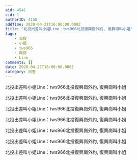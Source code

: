 ```yaml
---
aid: 4541
cid: 1
authorID: 4158
addTime: 2020-04-21T16:00:00.000Z
title: '北投出差叫小姐Line：tws966北投復興崗外約, 復興崗叫小姐'
tags:
    - 北投
    - 小姐
    - tws966
    - 興崗
    - Line
comments: []
date: 2020-04-21T16:00:00.000Z
category: 问答
---
```


北投出差叫小姐Line：tws966北投復興崗外約, 復興崗叫小姐

北投出差叫小姐Line：tws966北投復興崗外約, 復興崗叫小姐

北投出差叫小姐Line：tws966北投復興崗外約, 復興崗叫小姐

北投出差叫小姐Line：tws966北投復興崗外約, 復興崗叫小姐

北投出差叫小姐Line：tws966北投復興崗外約, 復興崗叫小姐

北投出差叫小姐Line：tws966北投復興崗外約, 復興崗叫小姐

北投出差叫小姐Line：tws966北投復興崗外約, 復興崗叫小姐
